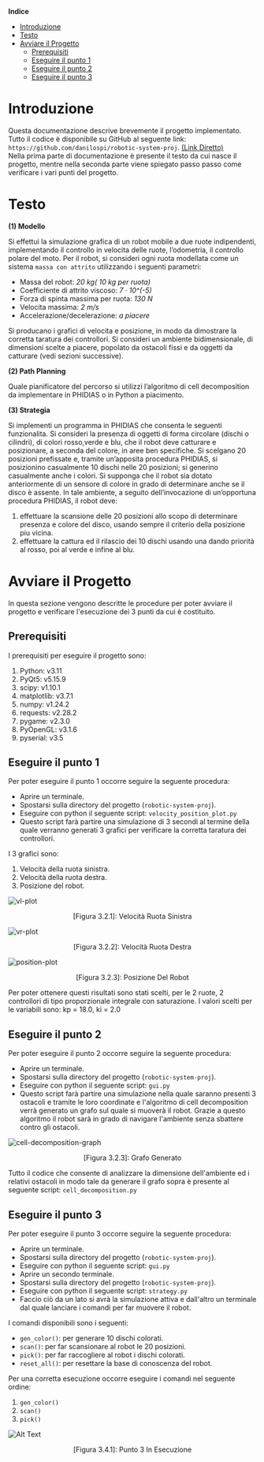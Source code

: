 **Indice**

<!-- TOC -->

- [Introduzione](#introduzione)
- [Testo](#testo)
- [Avviare il Progetto](#avviare-il-progetto)
  - [Prerequisiti](#prerequisiti)
  - [Eseguire il punto 1](#eseguire-il-punto-1)
  - [Eseguire il punto 2](#eseguire-il-punto-2)
  - [Eseguire il punto 3](#eseguire-il-punto-3)

<!-- /TOC -->

# Introduzione
Questa documentazione descrive brevemente il progetto implementato.<br> Tutto il codice è disponibile su GitHub al seguente link: `https://github.com/danilospi/robotic-system-proj`. [(Link Diretto)](https://github.com/danilospi/robotic-system-proj)<br>
Nella prima parte di documentazione è presente il testo da cui nasce il progetto, mentre nella seconda parte viene spiegato passo passo come verificare i vari punti del progetto.

# Testo

__(1) Modello__

Si effettui la simulazione grafica di un robot mobile a due ruote indipendenti, implementando il controllo
in velocita delle ruote, l’odometria, il controllo polare del moto.
Per il robot, si consideri ogni ruota modellata come un sistema `massa con attrito` utilizzando i seguenti parametri:

- Massa del robot: *20 kg( 10 kg per ruota)*
- Coefficiente di attrito viscoso: *7 · 10^(-5)*
- Forza di spinta massima per ruota: *130 N*
- Velocita massima: *2 m/s*
- Accelerazione/decelerazione: *a piacere*
  
Si producano i grafici di velocita e posizione, in modo da dimostrare la corretta taratura dei controllori.
Si consideri un ambiente bidimensionale, di dimensioni scelte a piacere, popolato da ostacoli fissi e da oggetti da catturare (vedi sezioni successive).

__(2) Path Planning__

Quale pianificatore del percorso si utilizzi l’algoritmo di cell decomposition da implementare in PHIDIAS o in Python a piacimento.

__(3) Strategia__

Si implementi un programma in PHIDIAS che consenta le seguenti funzionalita. Si consideri la presenza di oggetti di forma circolare (dischi o cilindri), di colori rosso,verde e blu, che il robot deve catturare e posizionare, a seconda del colore, in aree ben specifiche. Si scelgano 20 posizioni prefissate e, tramite un’apposita procedura PHIDIAS, si posizionino casualmente 10 dischi nelle 20 posizioni; si generino casualmente anche i colori. Si supponga che il robot sia dotato anteriormente di un sensore di colore in grado di determinare anche se il disco è assente.
In tale ambiente, a seguito dell’invocazione di un’opportuna procedura PHIDIAS, il robot deve:

1. effettuare la scansione delle 20 posizioni allo scopo di determinare presenza e colore del disco, usando sempre il criterio della posizione piu vicina.
2. effettuare la cattura ed il rilascio dei 10 dischi usando una dando priorità al rosso, poi al verde e infine al blu.

# Avviare il Progetto

In questa sezione vengono descritte le procedure per poter avviare il progetto e verificare l'esecuzione dei 3 punti da cui è costituito.

## Prerequisiti

I prerequisiti per eseguire il progetto sono:

1. Python: v3.11
2. PyQt5: v5.15.9
3. scipy: v1.10.1
4. matplotlib: v3.7.1
5. numpy: v1.24.2
6. requests: v2.28.2
7. pygame: v2.3.0
8. PyOpenGL: v3.1.6
9. pyserial: v3.5

## Eseguire il punto 1

Per poter eseguire il punto 1 occorre seguire la seguente procedura:
- Aprire un terminale.
- Spostarsi sulla directory del progetto (`robotic-system-proj`).
- Eseguire con python il seguente script: `velocity_position_plot.py`
- Questo script farà partire una simulazione di 3 secondi al termine della quale verranno generati 3 grafici per verificare la corretta taratura dei controllori. 

I 3 grafici sono:
  1. Velocità della ruota sinistra.
  2. Velocità della ruota destra.
  3. Posizione del robot.

![vl-plot](/img/vl_plot.png)
<p style="text-align: center;">[Figura 3.2.1]: Velocità Ruota Sinistra</p>

![vr-plot](/img/vr_plot.png)
<p style="text-align: center;">[Figura 3.2.2]: Velocità Ruota Destra</p>

![position-plot](/img/position_plot.png)
<p style="text-align: center;">[Figura 3.2.3]: Posizione Del Robot</p>

Per poter ottenere questi risultati sono stati scelti, per le 2 ruote, 2 controllori di tipo proporzionale integrale con saturazione. I valori scelti per le variabili sono: kp = 18.0, ki = 2.0

## Eseguire il punto 2

Per poter eseguire il punto 2 occorre seguire la seguente procedura:
- Aprire un terminale.
- Spostarsi sulla directory del progetto (`robotic-system-proj`).
- Eseguire con python il seguente script: `gui.py`
- Questo script farà partire una simulazione nella quale saranno presenti 3 ostacoli e tramite le loro coordinate  e l'algoritmo di cell decomposition verrà generato un grafo sul quale si muoverà il robot. Grazie a questo algoritmo il robot sarà in grado di navigare l'ambiente senza sbattere contro gli ostacoli.

![cell-decomposition-graph](/img/cell_decomposition_graph.png)
<p style="text-align: center;">[Figura 3.2.3]: Grafo Generato</p>

Tutto il codice che consente di analizzare la dimensione dell'ambiente ed i relativi ostacoli in modo tale da generare il grafo sopra è presente al seguente script: `cell_decomposition.py`

## Eseguire il punto 3

Per poter eseguire il punto 3 occorre seguire la seguente procedura:
- Aprire un terminale.
- Spostarsi sulla directory del progetto (`robotic-system-proj`).
- Eseguire con python il seguente script: `gui.py`
- Aprire un secondo terminale.
- Spostarsi sulla directory del progetto (`robotic-system-proj`).
- Eseguire con python il seguente script: `strategy.py`
- Faccio ciò da un lato si avrà la simulazione attiva e dall'altro un terminale dal quale lanciare i comandi per far muovere il robot.

I comandi disponibili sono i seguenti:
- `gen_color()`: per generare 10 dischi colorati.
- `scan()`: per far scansionare al robot le 20 posizioni.
- `pick()`: per far raccogliere al robot i dischi colorati.
- `reset_all()`: per resettare la base di conoscenza del robot.

Per una corretta esecuzione occorre eseguire i comandi nel seguente ordine:
1. `gen_color()`
2. `scan()`
3. `pick()`

![Alt Text](img/point3.gif)
<p style="text-align: center;">[Figura 3.4.1]: Punto 3 In Esecuzione</p>